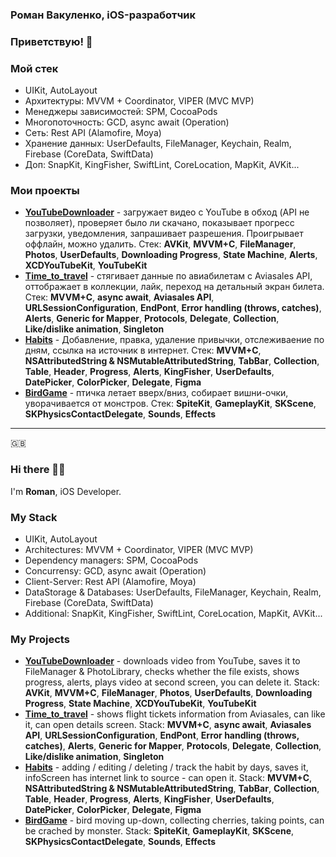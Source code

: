 ### Роман Вакуленко, iOS-разработчик
### Приветствую! 👋 

### Мой стек
* UIKit, AutoLayout
* Архитектуры: MVVM + Coordinator, VIPER (MVC MVP)
* Менеджеры зависимостей: SPM, CocoaPods
* Многопоточность: GCD, async await (Operation)
* Сеть: Rest API (Alamofire, Moya)
* Хранение данных: UserDefaults, FileManager, Keychain, Realm, Firebase (CoreData, SwiftData)
* Доп: SnapKit, KingFisher, SwiftLint, CoreLocation, MapKit, AVKit...

### Мои проекты
* [**YouTubeDownloader**](https://github.com/RomanVakulenko/YouTubeDownloader) - загружает видео с YouTube в обход (API не позволяет), проверяет было ли скачано, показывает прогресс загрузки, уведомления, запрашивает разрешения. Проигрывает оффлайн, можно удалить. Стек:  **AVKit**, **MVVM+С**, **FileManager**, **Photos**, **UserDefaults**, **Downloading Progress**, **State Machine**, **Alerts**, **XCDYouTubeKit**, **YouTubeKit** 
* [**Time_to_travel**](https://github.com/RomanVakulenko/Time_to_travel) - стягивает данные по авиабилетам с Aviasales API, оттображает в коллекции, лайк, переход на детальный экран билета. Стек: **MVVM+C**, **async await**, **Aviasales API**, **URLSessionConfiguration**, **EndPont**, **Error handling (throws, catches)**, **Alerts**, **Generic for Mapper**, **Protocols**, **Delegate**, **Collection**, **Like/dislike animation**, **Singleton**
* [**Habits**](https://github.com/RomanVakulenko/Habits) - Добавление, правка, удаление привычки, отслеживаение по дням, ссылка на источник в интернет. Стек: **MVVM+C**, **NSAttributedString & NSMutableAttributedString**, **TabBar**, **Collection**, **Table**, **Header**, **Progress**, **Alerts**, **KingFisher**, **UserDefaults**, **DatePicker**, **ColorPicker**, **Delegate**, **Figma**
* [**BirdGame**](https://github.com/RomanVakulenko/BirdGame) - птичка летает вверх/вниз, собирает вишни-очки, уворачивается от монстров. Стек: **SpiteKit**, **GameplayKit**, **SKScene**, **SKPhysicsContactDelegate**, **Sounds**, **Effects**



---


🇬🇧
### Hi there 👋🏼

I'm **Roman**, iOS Developer.

### My Stack
* UIKit, AutoLayout
* Architectures: MVVM + Coordinator, VIPER (MVC MVP)
* Dependency managers: SPM, CocoaPods
* Concurrensy: GCD, async await (Operation)
* Client-Server: Rest API (Alamofire, Moya)
* DataStorage & Databases: UserDefaults, FileManager, Keychain, Realm, Firebase (CoreData, SwiftData)
* Additional: SnapKit, KingFisher, SwiftLint, CoreLocation, MapKit, AVKit...


### My Projects
* [**YouTubeDownloader**](https://github.com/RomanVakulenko/YouTubeDownloader) - downloads video from YouTube, saves it to FileManager & PhotoLibrary, checks whether the file exists, shows progress, alerts, plays video at second screen, you can delete it. Stack:  **AVKit**, **MVVM+С**, **FileManager**, **Photos**, **UserDefaults**, **Downloading Progress**, **State Machine**, **XCDYouTubeKit**, **YouTubeKit** 
* [**Time_to_travel**](https://github.com/RomanVakulenko/Time_to_travel) - shows flight tickets information from Aviasales, can like it, can open details screen. Stack: **MVVM+C**, **async await**, **Aviasales API**, **URLSessionConfiguration**, **EndPont**, **Error handling (throws, catches)**, **Alerts**, **Generic for Mapper**, **Protocols**, **Delegate**, **Collection**, **Like/dislike animation**, **Singleton**
* [**Habits**](https://github.com/RomanVakulenko/Habits) - adding / editing / deleting / track the habit by days, saves it, infoScreen has internet link to source - can open it. Stack: **MVVM+C**, **NSAttributedString & NSMutableAttributedString**, **TabBar**, **Collection**, **Table**, **Header**, **Progress**, **Alerts**, **KingFisher**, **UserDefaults**, **DatePicker**, **ColorPicker**, **Delegate**, **Figma**
* [**BirdGame**](https://github.com/RomanVakulenko/BirdGame) - bird moving up-down, collecting cherries, taking points, can be crached by monster. Stack: **SpiteKit**, **GameplayKit**, **SKScene**, **SKPhysicsContactDelegate**, **Sounds**, **Effects**
